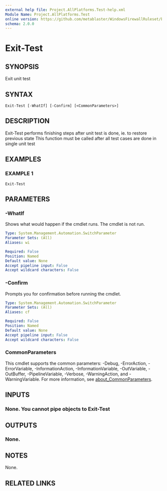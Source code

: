 ```yaml
---
external help file: Project.AllPlatforms.Test-help.xml
Module Name: Project.AllPlatforms.Test
online version: https://github.com/metablaster/WindowsFirewallRuleset/blob/develop/Modules/Project.AllPlatforms.Test/Help/en-US/Exit-Test.md
schema: 2.0.0
---
```


# Exit-Test

## SYNOPSIS

Exit unit test

## SYNTAX

```none
Exit-Test [-WhatIf] [-Confirm] [<CommonParameters>]
```

## DESCRIPTION

Exit-Test performs finishing steps after unit test is done, ie.
to restore previous state
This function must be called after all test cases are done in single unit test

## EXAMPLES

### EXAMPLE 1

```none
Exit-Test
```

## PARAMETERS

### -WhatIf

Shows what would happen if the cmdlet runs.
The cmdlet is not run.

```yaml
Type: System.Management.Automation.SwitchParameter
Parameter Sets: (All)
Aliases: wi

Required: False
Position: Named
Default value: None
Accept pipeline input: False
Accept wildcard characters: False
```

### -Confirm

Prompts you for confirmation before running the cmdlet.

```yaml
Type: System.Management.Automation.SwitchParameter
Parameter Sets: (All)
Aliases: cf

Required: False
Position: Named
Default value: None
Accept pipeline input: False
Accept wildcard characters: False
```

### CommonParameters

This cmdlet supports the common parameters: -Debug, -ErrorAction, -ErrorVariable, -InformationAction, -InformationVariable, -OutVariable, -OutBuffer, -PipelineVariable, -Verbose, -WarningAction, and -WarningVariable. For more information, see [about_CommonParameters](http://go.microsoft.com/fwlink/?LinkID=113216).

## INPUTS

### None. You cannot pipe objects to Exit-Test

## OUTPUTS

### None.

## NOTES

None.

## RELATED LINKS
